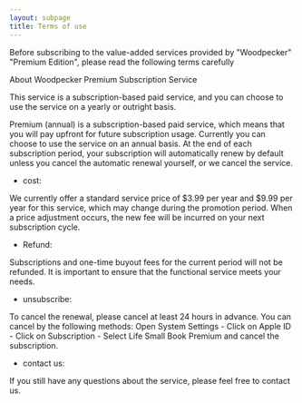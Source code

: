 ```yaml
---
layout: subpage
title: Terms of use
---
```


Before subscribing to the value-added services provided by "Woodpecker" "Premium Edition", please read the following terms carefully

About Woodpecker Premium Subscription Service

This service is a subscription-based paid service, and you can choose to use the service on a yearly or outright basis.

Premium (annual) is a subscription-based paid service, which means that you will pay upfront for future subscription usage. Currently you can choose to use the service on an annual basis. At the end of each subscription period, your subscription will automatically renew by default unless you cancel the automatic renewal yourself, or we cancel the service.

- cost:

We currently offer a standard service price of $3.99 per year and $9.99 per year for this service, which may change during the promotion period. When a price adjustment occurs, the new fee will be incurred on your next subscription cycle.

- Refund:

Subscriptions and one-time buyout fees for the current period will not be refunded. It is important to ensure that the functional service meets your needs.

- unsubscribe:

To cancel the renewal, please cancel at least 24 hours in advance. You can cancel by the following methods: Open System Settings - Click on Apple ID - Click on Subscription - Select Life Small Book Premium and cancel the subscription.

- contact us:

If you still have any questions about the service, please feel free to contact us.
